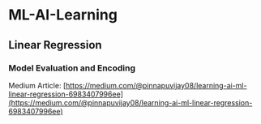 # ML-AI-Learning

## Linear Regression
### Model Evaluation and Encoding
Medium Article: [https://medium.com/@pinnapuvijay08/learning-ai-ml-linear-regression-6983407996ee](https://medium.com/@pinnapuvijay08/learning-ai-ml-linear-regression-6983407996ee)
